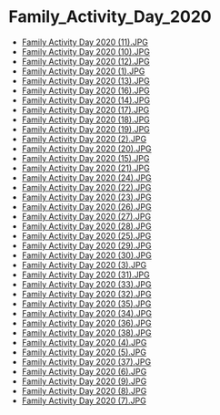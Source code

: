 # Family_Activity_Day_2020

- [Family Activity Day 2020 (11).JPG](https://ik.imagekit.io/sackoba/events/2020/Family_Activity_Day_2020/Family%20Activity%20Day%202020%20(11).JPG?updatedAt=1734808196790)
- [Family Activity Day 2020 (10).JPG](https://ik.imagekit.io/sackoba/events/2020/Family_Activity_Day_2020/Family%20Activity%20Day%202020%20(10).JPG?updatedAt=1734808197079)
- [Family Activity Day 2020 (12).JPG](https://ik.imagekit.io/sackoba/events/2020/Family_Activity_Day_2020/Family%20Activity%20Day%202020%20(12).JPG?updatedAt=1734808197226)
- [Family Activity Day 2020 (1).JPG](https://ik.imagekit.io/sackoba/events/2020/Family_Activity_Day_2020/Family%20Activity%20Day%202020%20(1).JPG?updatedAt=1734808197144)
- [Family Activity Day 2020 (13).JPG](https://ik.imagekit.io/sackoba/events/2020/Family_Activity_Day_2020/Family%20Activity%20Day%202020%20(13).JPG?updatedAt=1734808199129)
- [Family Activity Day 2020 (16).JPG](https://ik.imagekit.io/sackoba/events/2020/Family_Activity_Day_2020/Family%20Activity%20Day%202020%20(16).JPG?updatedAt=1734808199180)
- [Family Activity Day 2020 (14).JPG](https://ik.imagekit.io/sackoba/events/2020/Family_Activity_Day_2020/Family%20Activity%20Day%202020%20(14).JPG?updatedAt=1734808199231)
- [Family Activity Day 2020 (17).JPG](https://ik.imagekit.io/sackoba/events/2020/Family_Activity_Day_2020/Family%20Activity%20Day%202020%20(17).JPG?updatedAt=1734808199441)
- [Family Activity Day 2020 (18).JPG](https://ik.imagekit.io/sackoba/events/2020/Family_Activity_Day_2020/Family%20Activity%20Day%202020%20(18).JPG?updatedAt=1734808199503)
- [Family Activity Day 2020 (19).JPG](https://ik.imagekit.io/sackoba/events/2020/Family_Activity_Day_2020/Family%20Activity%20Day%202020%20(19).JPG?updatedAt=1734808199745)
- [Family Activity Day 2020 (2).JPG](https://ik.imagekit.io/sackoba/events/2020/Family_Activity_Day_2020/Family%20Activity%20Day%202020%20(2).JPG?updatedAt=1734808199822)
- [Family Activity Day 2020 (20).JPG](https://ik.imagekit.io/sackoba/events/2020/Family_Activity_Day_2020/Family%20Activity%20Day%202020%20(20).JPG?updatedAt=1734808199880)
- [Family Activity Day 2020 (15).JPG](https://ik.imagekit.io/sackoba/events/2020/Family_Activity_Day_2020/Family%20Activity%20Day%202020%20(15).JPG?updatedAt=1734808199940)
- [Family Activity Day 2020 (21).JPG](https://ik.imagekit.io/sackoba/events/2020/Family_Activity_Day_2020/Family%20Activity%20Day%202020%20(21).JPG?updatedAt=1734808200020)
- [Family Activity Day 2020 (24).JPG](https://ik.imagekit.io/sackoba/events/2020/Family_Activity_Day_2020/Family%20Activity%20Day%202020%20(24).JPG?updatedAt=1734808202435)
- [Family Activity Day 2020 (22).JPG](https://ik.imagekit.io/sackoba/events/2020/Family_Activity_Day_2020/Family%20Activity%20Day%202020%20(22).JPG?updatedAt=1734808202406)
- [Family Activity Day 2020 (23).JPG](https://ik.imagekit.io/sackoba/events/2020/Family_Activity_Day_2020/Family%20Activity%20Day%202020%20(23).JPG?updatedAt=1734808202328)
- [Family Activity Day 2020 (26).JPG](https://ik.imagekit.io/sackoba/events/2020/Family_Activity_Day_2020/Family%20Activity%20Day%202020%20(26).JPG?updatedAt=1734808202687)
- [Family Activity Day 2020 (27).JPG](https://ik.imagekit.io/sackoba/events/2020/Family_Activity_Day_2020/Family%20Activity%20Day%202020%20(27).JPG?updatedAt=1734808202699)
- [Family Activity Day 2020 (28).JPG](https://ik.imagekit.io/sackoba/events/2020/Family_Activity_Day_2020/Family%20Activity%20Day%202020%20(28).JPG?updatedAt=1734808202713)
- [Family Activity Day 2020 (25).JPG](https://ik.imagekit.io/sackoba/events/2020/Family_Activity_Day_2020/Family%20Activity%20Day%202020%20(25).JPG?updatedAt=1734808203054)
- [Family Activity Day 2020 (29).JPG](https://ik.imagekit.io/sackoba/events/2020/Family_Activity_Day_2020/Family%20Activity%20Day%202020%20(29).JPG?updatedAt=1734808202999)
- [Family Activity Day 2020 (30).JPG](https://ik.imagekit.io/sackoba/events/2020/Family_Activity_Day_2020/Family%20Activity%20Day%202020%20(30).JPG?updatedAt=1734808203081)
- [Family Activity Day 2020 (3).JPG](https://ik.imagekit.io/sackoba/events/2020/Family_Activity_Day_2020/Family%20Activity%20Day%202020%20(3).JPG?updatedAt=1734808203392)
- [Family Activity Day 2020 (31).JPG](https://ik.imagekit.io/sackoba/events/2020/Family_Activity_Day_2020/Family%20Activity%20Day%202020%20(31).JPG?updatedAt=1734808205013)
- [Family Activity Day 2020 (33).JPG](https://ik.imagekit.io/sackoba/events/2020/Family_Activity_Day_2020/Family%20Activity%20Day%202020%20(33).JPG?updatedAt=1734808205440)
- [Family Activity Day 2020 (32).JPG](https://ik.imagekit.io/sackoba/events/2020/Family_Activity_Day_2020/Family%20Activity%20Day%202020%20(32).JPG?updatedAt=1734808205532)
- [Family Activity Day 2020 (35).JPG](https://ik.imagekit.io/sackoba/events/2020/Family_Activity_Day_2020/Family%20Activity%20Day%202020%20(35).JPG?updatedAt=1734808205533)
- [Family Activity Day 2020 (34).JPG](https://ik.imagekit.io/sackoba/events/2020/Family_Activity_Day_2020/Family%20Activity%20Day%202020%20(34).JPG?updatedAt=1734808205675)
- [Family Activity Day 2020 (36).JPG](https://ik.imagekit.io/sackoba/events/2020/Family_Activity_Day_2020/Family%20Activity%20Day%202020%20(36).JPG?updatedAt=1734808205906)
- [Family Activity Day 2020 (38).JPG](https://ik.imagekit.io/sackoba/events/2020/Family_Activity_Day_2020/Family%20Activity%20Day%202020%20(38).JPG?updatedAt=1734808206098)
- [Family Activity Day 2020 (4).JPG](https://ik.imagekit.io/sackoba/events/2020/Family_Activity_Day_2020/Family%20Activity%20Day%202020%20(4).JPG?updatedAt=1734808206059)
- [Family Activity Day 2020 (5).JPG](https://ik.imagekit.io/sackoba/events/2020/Family_Activity_Day_2020/Family%20Activity%20Day%202020%20(5).JPG?updatedAt=1734808206072)
- [Family Activity Day 2020 (37).JPG](https://ik.imagekit.io/sackoba/events/2020/Family_Activity_Day_2020/Family%20Activity%20Day%202020%20(37).JPG?updatedAt=1734808206159)
- [Family Activity Day 2020 (6).JPG](https://ik.imagekit.io/sackoba/events/2020/Family_Activity_Day_2020/Family%20Activity%20Day%202020%20(6).JPG?updatedAt=1734808207826)
- [Family Activity Day 2020 (9).JPG](https://ik.imagekit.io/sackoba/events/2020/Family_Activity_Day_2020/Family%20Activity%20Day%202020%20(9).JPG?updatedAt=1734808208633)
- [Family Activity Day 2020 (8).JPG](https://ik.imagekit.io/sackoba/events/2020/Family_Activity_Day_2020/Family%20Activity%20Day%202020%20(8).JPG?updatedAt=1734808208615)
- [Family Activity Day 2020 (7).JPG](https://ik.imagekit.io/sackoba/events/2020/Family_Activity_Day_2020/Family%20Activity%20Day%202020%20(7).JPG?updatedAt=1734808208923)
